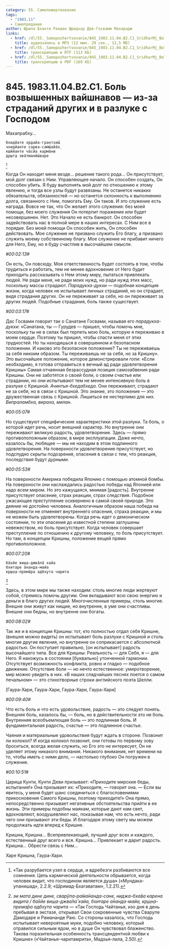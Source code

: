 ```yaml
---
category: 55. Самопожертвование
tags:
  - "1983.11"
  - Самопредание
author: Шрила Бхакти Ракшак Шридхар Дев-Госвами Махарадж
links:
  - href: /dl/55._Samopozhertvovanie/845_1983.11.04.B2.C1_SridharMj_Bol_vozvyshennyh_vajshnavov--iz_za_stradanij_drugih_i_v_razluke_s_Gospodom.mp3
    title: аудиозапись в MP3 (12 мин. 29 сек., 12,5 МБ)
  - href: /dl/55._Samopozhertvovanie/845_1983.11.04.B2.C1_SridharMj_Bol_vozvyshennyh_vajshnavov--iz_za_stradanij_drugih_i_v_razluke_s_Gospodom.rtf
    title: транскрипцию в RTF (113 КБ)
  - href: /dl/55._Samopozhertvovanie/845_1983.11.04.B2.C1_SridharMj_Bol_vozvyshennyh_vajshnavov--iz_za_stradanij_drugih_i_v_razluke_s_Gospodom.pdf
    title: транскрипцию в PDF (169 КБ)
---
```


# 845. 1983.11.04.B2.C1. Боль возвышенных вайшнавов — из-за страданий других и в разлуке с Господом

Махапрабху…

    бхидйате хр̣дайа-грантхиш́
    чхидйанте сарва-сам̇ш́айа̄х̣
    кшӣйанте ча̄сйа карма̄н̣и
    др̣шт̣а эва̄тманӣш́варе
[^_ftn1]

Когда Он находит меня везде… решение такого рода… Он присутствует, мой долг связан с Ним. Управляющее начало. Он способен создать, Он способен убить. Я буду выполнять мой долг по отношению к этому явлению, и тогда все узлы будут развязаны. Не останется никаких обязательств, обязанностей — но останется склонность к выполнению долга, связанного с Ним, помогать Ему. Он таков. И это служение есть награда. Вовсе не так, что Он желает этого служения: без моей помощи, без моего служения Он потерпит поражение или будет несовершенен. Нет. Это Начало не есть банкрот. Он способен задействовать нас в полной мере в наших интересах. С Ним все в порядке. Без моей помощи Он способен жить, Он способен действовать. Мое служение не призвано служить Его благу, а призвано служить моему собственному благу. Мое служение не прибавит ничего для Него, Ему, но я буду счастлив в высочайшем смысле.

*#00:02:13#*

Он есть, Он повсюду. Моя ответственность будет состоять в том, чтобы трудиться и работать, тем не менее вдохновение от Него будет приходить рассказывать о Нем этому миру, пытаться привлекать людей. Не ради меня, не ради моих нужд, но ради нужд этих масс, поскольку массы страдают. *Парадукха-дукхи* — подобная концепция жизни, когда человек не испытывает личных страданий, но он страдает, видя страдания других. Он не переживает за себя, но он переживает за других людей. Подобные страдания, боль также существует.

*#00:03:17#*

Дас Госвами говорит так о Санатане Госвами, называя его *парадукха-дукхи*: «Санатана, ты — Гурудев — пришел, чтобы помочь мне, поскольку ты не в силах был терпеть мою боль, которую я переживаю в моем сердце. Поэтому ты пришел, чтобы спасти меня от этих трудностей. Но ты находишься в совершенном и безопасном положении. И каково это безопасное положение? Ты не переживаешь за себя никоим образом. Ты переживаешь не за себя, но за Кришну». Это высочайшее положение, которое демонстрировали *гопи*: «Если необходимо, я готова отправиться в вечный ад ради удовлетворения Кришны» Самая отчаянная безрассудная позиция самозабвения ради Кришны. Они не заботятся о своей боли, о своем счастье или страдании, но они испытывают тем не менее интенсивную боль в разлуке с Кришной. *Ачинтья-бхедабхеда*. Они переживают, страдают не за себя, но в связи с Кришной. Это знание, это положение — это дружественная связь с Кришной. Лишиться ее нестерпимо для них. *Випраламбха, вираха, милан*.

*#00:05:07#*

Но существуют специфические характеристики этой разлуки. Та боль, о которой идет речь, носит внешний характер. Но внутренне они переживают великую радость, удовлетворение. Здесь — прямо противоположным образом, в мире эксплуатации. Даже нечто, казалось бы, любящее — мы не находим в этом подлинного удовлетворения. На поверхности удовлетворение присутствует, но подспудно скрыты подозрения, опасения в связи с тем, что реакция, последствия будут дурными.

*#00:05:53#*

На поверхности Америка победила Японию с помощью атомной бомбы. На поверхности они наслаждались радостью победы над Японией или надо всем миром. Но это кажущаяся, мнимая [радость]. Внутренне присутствует опасение, страх реакции, страх следствия. Подобное ужасающее преступление осквернено в самой своей природе. Это деяние не достойно человека. Аналогичным образом наша победа на поверхности не отменяет внутреннего опасения, страха реакции, и мы не можем быть удовлетворены. Когда речь идет о демоническом состоянии, то эти опасения до известной степени заглушены невежеством, но боль присутствует. Когда человек совершает преступление по отношению к другому человеку, то боль присутствует. Но там, в концепции Кришны, положение вещей прямо противоположное.

*#00:07:20#*

    ба̄хйe виш̣а-джва̄ла̄ хайа
    бхитаре а̄нанда-майа
    кр̣ш̣н̣а-према̄ра адбхута чарита
[^_ftn2]

Здесь, в этом мире мы также находим: столь многие люди жертвуют собой, стремясь помочь другим. Они вкладывают всю свою энергию и деньги в благо других людей. Многочисленные примеры, столь многие. Внешне они живут как нищие, но внутренне, в уме они счастливы. Внешне они бедны, но внутренне они богаты.

*#00:08:02#*

Так же и в концепции Кришны: тот, кто полностью отдал себя Кришне, (внешне можно видеть) он испытывает боль разлуки с Кришной и столь многие другие явления, но внутренне он соприкасается с абсолютной радостью. Он поступает правильно, [он испытывает] радость высочайшего типа. Все для Кришны: Реальность — для Себя, я — для Него. Я нахожусь в состоянии [буквально] утонченной гармонии. Отсутствует возможность конфликта, ровно и гладко — подобное движение. Отсутствие боли — но нечто естественное: умиротворение, мир можно увидеть в них. «В наших сладчайших песнях поется о самом печальном» — это стихотворные строки английского поэта Шелли.

[Гаура-Хари, Гаура-Хари, Гаура-Хари, Гаура-Хари]

*#00:09:40#*

Что есть боль и что есть удовольствие, радость — это следует понять. Внешняя боль, казалось бы, — боль, но в действительности это не боль. Внутренняя всеобъемлющая боль — это подлинная боль. И фундаментальная радость, счастье — это подлинное счастье.

Чаяния и материальные удовольствия будут ждать в стороне. Позвонит ли колокол? И когда колокол позвонит, они готовы по первому зову броситься, всегда желая служить, но Его это не интересует, Он не уделяет этому никакого внимания. Никакого внимания, нет времени на то, чтобы иметь с ними дело, — настолько глубоко Он погружен в служение.

*#00:10:51#*

Царица Кунти, Кунти Деви призывает: «Приходите мирские беды, испытания!» Она призывает их: «Приходите, — говорит она. — Если вы явитесь, у меня будет шанс соединиться с благословениями прикосновения Самого Кришны, поэтому приходите!» Она прямо, непосредственно призывает негативные обстоятельства прийти в ее жизнь. Эти примеры подобны маякам, которые дают нам свет, вдохновляют, воодушевляют нас, показывая нам, что есть нечто, ради чего они призывают эти беды. И благодаря этому свету мы можем продолжать идти вперед к Кришне.

Кришна, Кришна… Всепривлекающий, лучший друг всех и каждого, естественный друг всего и вся. Кришна… Привлекает и дарит радость. Кришна… Обрести связь с Ним…

Харе Кришна, Гаура-Хари.



[^_ftn1]: «Так разрубается узел в сердце, и вдребезги разбиваются все сомнения. Цепь кармической деятельности обрывается, когда человек видит, что господином является душа» («Мундака-упанишад», 2.2.9; «Шримад-Бхагаватам», 1.2.21).

[^_ftn2]: *эи мата дине дине, сварӯпа-ра̄ма̄нанда-сане, ниджа-бха̄ва карена видита / ба̄хйe виш̣а-джва̄ла̄ хайа, бхитаре а̄нанда-майа, кр̣ш̣н̣а-према̄ра адбхута чарита* — «Так Господь Чайтанья, изо дня в день пребывая в экстазе, открывал Свои сокровенные чувства Сварупе Дамодаре и Рамананде Раю. Со стороны казалось, что Господь испытывает невероятные муки, подобно человеку, который отравился сильным ядом, но в душе Он чувствовал блаженство. Такова поразительная особенность трансцендентной любви к Кришне» («Чайтанья-чаритамрита», Мадхья-лила, 2.50).

